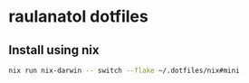 # raulanatol dotfiles


## Install using nix

```sh
nix run nix-darwin -- switch --flake ~/.dotfiles/nix#mini
```


